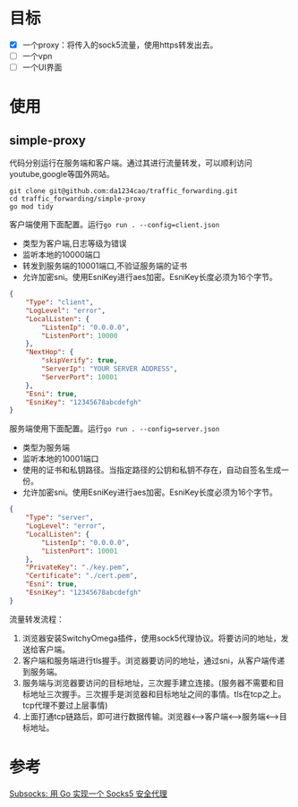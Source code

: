 # 目标

- [x] 一个proxy：将传入的sock5流量，使用https转发出去。
- [ ] 一个vpn
- [ ] 一个UI界面

# 使用

## simple-proxy

代码分别运行在服务端和客户端。通过其进行流量转发，可以顺利访问youtube,google等国外网站。

```shell
git clone git@github.com:da1234cao/traffic_forwarding.git
cd traffic_forwarding/simple-proxy
go mod tidy
```

客户端使用下面配置。运行`go run . --config=client.json`
* 类型为客户端,日志等级为错误
* 监听本地的10000端口
* 转发到服务端的10001端口,不验证服务端的证书
* 允许加密sni。使用EsniKey进行aes加密。EsniKey长度必须为16个字节。

```json
{
    "Type": "client",
    "LogLevel": "error",
    "LocalListen": {
        "ListenIp": "0.0.0.0",
        "ListenPort": 10000
    },
    "NextHop": {
        "skipVerify": true,
        "ServerIp": "YOUR SERVER ADDRESS",
        "ServerPort": 10001
    },
    "Esni": true,
    "EsniKey": "12345678abcdefgh"
}
```

服务端使用下面配置。运行`go run . --config=server.json`

* 类型为服务端
* 监听本地的10001端口
* 使用的证书和私钥路径。当指定路径的公钥和私钥不存在，自动自签名生成一份。
* 允许加密sni。使用EsniKey进行aes加密。EsniKey长度必须为16个字节。

```json
{
    "Type": "server",
    "LogLevel": "error",
    "LocalListen": {
        "ListenIp": "0.0.0.0",
        "ListenPort": 10001
    },
    "PrivateKey": "./key.pem",
    "Certificate": "./cert.pem",
    "Esni": true,
    "EsniKey": "12345678abcdefgh"
}
```

流量转发流程：

1. 浏览器安装SwitchyOmega插件，使用sock5代理协议。将要访问的地址，发送给客户端。
2. 客户端和服务端进行tls握手。浏览器要访问的地址，通过sni，从客户端传递到服务端。
3. 服务端与浏览器要访问的目标地址，三次握手建立连接。(服务器不需要和目标地址三次握手。三次握手是浏览器和目标地址之间的事情。tls在tcp之上。tcp代理不要过上层事情)
4. 上面打通tcp链路后，即可进行数据传输。浏览器<-->客户端<-->服务端<-->目标地址。

# 参考

[Subsocks: 用 Go 实现一个 Socks5 安全代理](https://luyuhuang.tech/2020/12/02/subsocks.html)